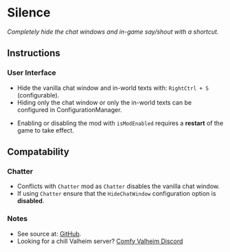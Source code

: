 # Silence

*Completely hide the chat windows and in-game say/shout with a shortcut.*

## Instructions

### User Interface

  * Hide the vanilla chat window and in-world texts with: `RightCtrl + S` (configurable).
  * Hiding only the chat window or only the in-world texts can be configured in ConfigurationManager.

  - Enabling or disabling the mod with `isModEnabled` requires a **restart** of the game to take effect.

## Compatability

### Chatter

  * Conflicts with `Chatter` mod as `Chatter` disables the vanilla chat window.
  * If using `Chatter` ensure that the `HideChatWindow` configuration option is **disabled**.

### Notes

  * See source at: [GitHub](https://github.com/redseiko/ComfyMods/tree/main/Silence).
  * Looking for a chill Valheim server? [Comfy Valheim Discord](https://discord.gg/ameHJz5PFk)
